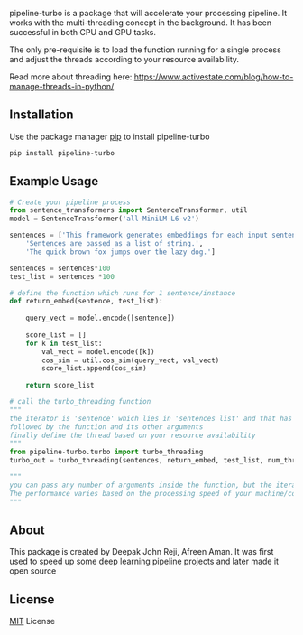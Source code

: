 pipeline-turbo is a package that will accelerate your processing pipeline. It works with the multi-threading concept in the background. It has been successful in both CPU and GPU tasks.

The only pre-requisite is to load the function running for a single process and adjust the threads according to your resource availability.

Read more about threading here: https://www.activestate.com/blog/how-to-manage-threads-in-python/

## Installation

Use the package manager [pip](https://pip.pypa.io/en/stable/) to install pipeline-turbo

```bash
pip install pipeline-turbo
```

## Example Usage

```python
# Create your pipeline process 
from sentence_transformers import SentenceTransformer, util
model = SentenceTransformer('all-MiniLM-L6-v2')

sentences = ['This framework generates embeddings for each input sentence',
    'Sentences are passed as a list of string.',
    'The quick brown fox jumps over the lazy dog.']

sentences = sentences*100
test_list = sentences *100

# define the function which runs for 1 sentence/instance
def return_embed(sentence, test_list):
    
    query_vect = model.encode([sentence])
    
    score_list = []
    for k in test_list:
        val_vect = model.encode([k])
        cos_sim = util.cos_sim(query_vect, val_vect)
        score_list.append(cos_sim)
    
    return score_list

# call the turbo_threading function
"""
the iterator is 'sentence' which lies in 'sentences list' and that has to be defined as the first argument
followed by the function and its other arguments
finally define the thread based on your resource availability
"""
from pipeline-turbo.turbo import turbo_threading
turbo_out = turbo_threading(sentences, return_embed, test_list, num_threads=5)

"""
you can pass any number of arguments inside the function, but the iterable list has to be defined first
The performance varies based on the processing speed of your machine/compute
"""

```

## About
This package is created by Deepak John Reji, Afreen Aman. It was first used to speed up some deep learning pipeline projects and later made it open source


## License
[MIT](https://choosealicense.com/licenses/mit/) License
